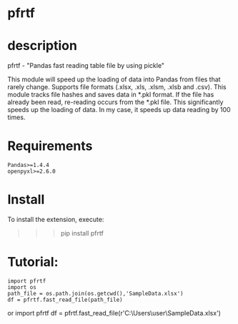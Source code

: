 # pfrtf

# description
pfrtf - "Pandas fast reading table file by using pickle"

This module will speed up the loading of data into Pandas from files that rarely change. Supports file formats (.xlsx, .xls, .xlsm, .xlsb and .csv). This module tracks file hashes and saves data in *.pkl format. If the file has already been read, re-reading occurs from the *.pkl file. This significantly speeds up the loading of data. In my case, it speeds up data reading by 100 times.

# Requirements
    Pandas>=1.4.4
    openpyxl>=2.6.0

# Install
To install the extension, execute:
>>> pip install pfrtf

# Tutorial:
    import pfrtf
    import os
    path_file = os.path.join(os.getcwd(),'SampleData.xlsx')
    df = pfrtf.fast_read_file(path_file)
or
    import pfrtf
    df = pfrtf.fast_read_file(r'C:\Users\user\SampleData.xlsx')
